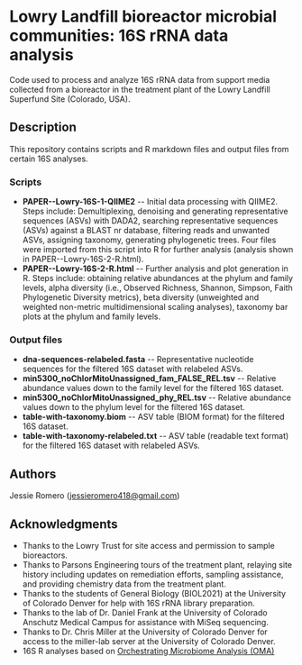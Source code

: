 # Lowry Landfill bioreactor microbial communities: 16S rRNA data analysis 

Code used to process and analyze 16S rRNA data from support media collected from a bioreactor in the treatment plant of the Lowry Landfill Superfund Site (Colorado, USA).

## Description

This repository contains scripts and R markdown files and output files from certain 16S analyses.

### Scripts

* **PAPER--Lowry-16S-1-QIIME2** -- Initial data processing with QIIME2. Steps include: Demultiplexing, denoising and generating representative sequences (ASVs) with DADA2, searching representative sequences (ASVs) against a BLAST nr database, filtering reads and unwanted ASVs, assigning taxonomy, generating phylogenetic trees. Four files were imported from this script into R for further analysis (analysis shown in PAPER--Lowry-16S-2-R.html).
* **PAPER--Lowry-16S-2-R.html** -- Further analysis and plot generation in R. Steps include: obtaining relative abundances at the phylum and family levels, alpha diversity (i.e., Observed Richness, Shannon, Simpson, Faith Phylogenetic Diversity metrics), beta diversity (unweighted and weighted non-metric multidimensional scaling analyses), taxonomy bar plots at the phylum and family levels.

### Output files

* **dna-sequences-relabeled.fasta** -- Representative nucleotide sequences for the filtered 16S dataset with relabeled ASVs.
* **min5300_noChlorMitoUnassigned_fam_FALSE_REL.tsv** -- Relative abundance values down to the family level for the filtered 16S dataset.
* **min5300_noChlorMitoUnassigned_phy_REL.tsv** -- Relative abundance values down to the phylum level for the filtered 16S dataset.
* **table-with-taxonomy.biom**  -- ASV table (BIOM format) for the filtered 16S dataset.
* **table-with-taxonomy-relabeled.txt** -- ASV table (readable text format) for the filtered 16S dataset with relabeled ASVs.

## Authors

Jessie Romero (jessieromero418@gmail.com) 

## Acknowledgments

* Thanks to the Lowry Trust for site access and permission to sample bioreactors.
* Thanks to Parsons Engineering tours of the treatment plant, relaying site history including updates 
on remediation efforts, sampling assistance, and providing chemistry data from the treatment 
plant.
* Thanks to the students of General Biology (BIOL2021) at the University of Colorado Denver for help with 16S rRNA library preparation.
* Thanks to the lab of Dr. Daniel Frank at the University of Colorado Anschutz Medical Campus for assistance with MiSeq sequencing. 
* Thanks to Dr. Chris Miller at the University of Colorado Denver for access to the miller-lab server at the University of Colorado Denver.
* 16S R analyses based on [Orchestrating Microbiome Analysis (OMA)](https://microbiome.github.io/OMA/)

